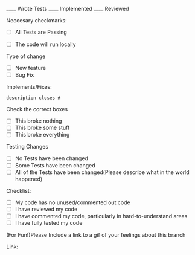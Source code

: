 ____ Wrote Tests ____ Implemented ____ Reviewed

Neccesary checkmarks:

- [ ] All Tests are Passing

- [ ] The code will run locally

Type of change

- [ ] New feature
- [ ] Bug Fix

Implements/Fixes:

    description closes #

Check the correct boxes

- [ ] This broke nothing
- [ ] This broke some stuff
- [ ] This broke everything

Testing Changes

- [ ] No Tests have been changed
- [ ] Some Tests have been changed
- [ ] All of the Tests have been changed(Please describe what in the world happened)

Checklist:

- [ ] My code has no unused/commented out code
- [ ] I have reviewed my code
- [ ] I have commented my code, particularly in hard-to-understand areas
- [ ] I have fully tested my code

(For Fun!)Please Include a link to a gif of your feelings about this branch

Link:
